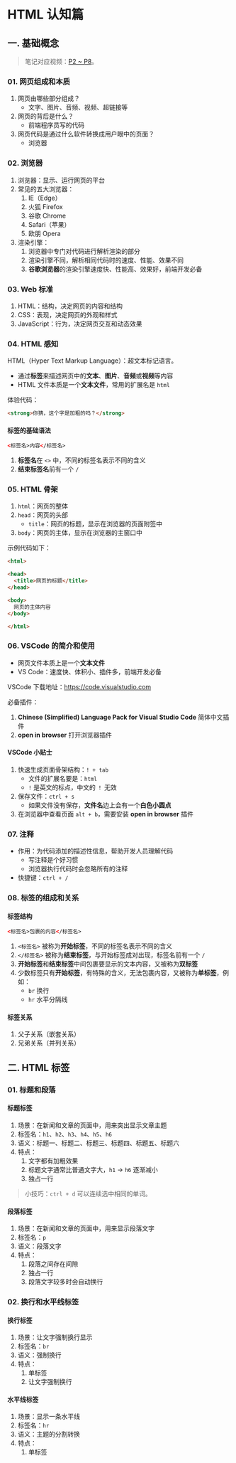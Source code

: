 # HTML 认知篇

## 一. 基础概念

> 笔记对应视频：[P2 ~ P8](https://www.bilibili.com/video/BV1Kg411T7t9?p=2)。

### 01. 网页组成和本质

1. 网页由哪些部分组成？
   - 文字、图片、音频、视频、超链接等
2. 网页的背后是什么？
   - 前端程序员写的代码
3. 网页代码是通过什么软件转换成用户眼中的页面？
   - 浏览器

### 02. 浏览器

1. 浏览器：显示、运行网页的平台
2. 常见的五大浏览器：
   1. IE（Edge）
   2. 火狐 Firefox
   3. 谷歌 Chrome
   4. Safari（苹果）
   5. 欧朋 Opera
3. 渲染引擎：
   1. 浏览器中专门对代码进行解析渲染的部分
   2. 渲染引擎不同，解析相同代码时的速度、性能、效果不同
   3. **谷歌浏览器**的渲染引擎速度快、性能高、效果好，前端开发必备

### 03. Web 标准

1. HTML：结构，决定网页的内容和结构
2. CSS：表现，决定网页的外观和样式
3. JavaScript：行为，决定网页交互和动态效果

### 04. HTML 感知

HTML（Hyper Text Markup Language）：超文本标记语言。

- 通过**标签**来描述网页中的**文本**、**图片**、**音频**或**视频**等内容
- HTML 文件本质是一个**文本文件**，常用的扩展名是 `html`

体验代码：

```html
<strong>你猜，这个字是加粗的吗？</strong>
```

#### 标签的基础语法

```html
<标签名>内容</标签名>
```

1. **标签名**在 `<>` 中，不同的标签名表示不同的含义
2. **结束标签名**前有一个 `/`

### 05. HTML 骨架

1. `html`：网页的整体
2. `head`：网页的头部
   - `title`：网页的标题，显示在浏览器的页面附签中
3. `body`：网页的主体，显示在浏览器的主窗口中

示例代码如下：

```html
<html>

<head>
  <title>网页的标题</title>
</head>

<body>
  网页的主体内容
</body>

</html>
```

### 06. VSCode 的简介和使用

- 网页文件本质上是一个**文本文件**
- VS Code：速度快、体积小、插件多，前端开发必备

VSCode 下载地址：<https://code.visualstudio.com>

必备插件：

1. **Chinese (Simplified) Language Pack for Visual Studio Code** 简体中文插件
2. **open in browser** 打开浏览器插件

#### VSCode 小贴士

1. 快速生成页面骨架结构：`! + tab`
   - 文件的扩展名要是：`html`
   - `!` 是英文的标点，中文的 `！` 无效
2. 保存文件：`ctrl + s`
   - 如果文件没有保存，**文件名**边上会有一个**白色小圆点**
3. 在浏览器中查看页面 `alt + b`，需要安装 **open in browser** 插件

### 07. 注释

- 作用：为代码添加的描述性信息，帮助开发人员理解代码
  - 写注释是个好习惯
  - 浏览器执行代码时会忽略所有的注释
- 快捷键：`ctrl + /`

### 08. 标签的组成和关系

#### 标签结构

```html
<标签名>包裹的内容</标签名>
```

1. `<标签名>` 被称为**开始标签**，不同的标签名表示不同的含义
2. `</标签名>` 被称为**结束标签**，与开始标签成对出现，标签名前有一个 `/`
3. **开始标签**和**结束标签**中间包裹要显示的文本内容，又被称为**双标签**
4. 少数标签只有**开始标签**，有特殊的含义，无法包裹内容，又被称为**单标签**，例如：
   - `br` 换行
   - `hr` 水平分隔线

#### 标签关系

1. 父子关系（嵌套关系）
2. 兄弟关系（并列关系）

## 二. HTML 标签

### 01. 标题和段落

#### 标题标签

1. 场景：在新闻和文章的页面中，用来突出显示文章主题
2. 标签名：`h1`、`h2`、`h3`、`h4`、`h5`、`h6`
3. 语义：标题一、标题二、标题三、标题四、标题五、标题六
4. 特点：
   1. 文字都有加粗效果
   2. 标题文字通常比普通文字大，`h1` → `h6` 逐渐减小
   3. 独占一行

> 小技巧：`ctrl + d` 可以连续选中相同的单词。

#### 段落标签

1. 场景：在新闻和文章的页面中，用来显示段落文字
2. 标签名：`p`
3. 语义：段落文字
4. 特点：
   1. 段落之间存在间隙
   2. 独占一行
   3. 段落文字较多时会自动换行

### 02. 换行和水平线标签

#### 换行标签

1. 场景：让文字强制换行显示
2. 标签名：`br`
3. 语义：强制换行
4. 特点：
   1. 单标签
   2. 让文字强制换行

#### 水平线标签

1. 场景：显示一条水平线
2. 标签名：`hr`
3. 语义：主题的分割转换
4. 特点：
   1. 单标签
